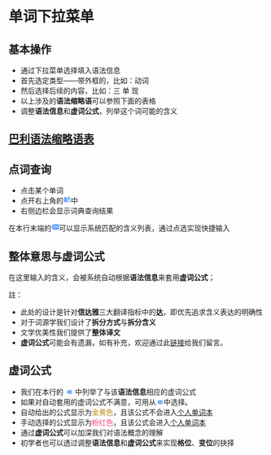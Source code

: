 # 单词下拉菜单
## 基本操作

-   通过下拉菜单选择填入语法信息
-   首先选定类型——带外框的，比如：动词
-   然后选择后续的内容，比如：三 单 现
-   以上涉及的**语法缩略语**可以参照下面的表格
-   调整**语法信息**和**虚词公式**，列举这个词可能的含义




## [巴利语法缩略语表](https://visuddhinanda.gitbook.io/pali-handbook/can-kao-shou-ce/grammar-abbr)

## 点词查询
- 点击某个单词
- 点开右上角的<svg id="icon_dict" viewBox="0 0 32 32" style='fill:#6baaff;height: 15px; width: 15px;'><g transform="translate(-4 -4)"><path class="a" d="M24.4,2,17.9,7.85v14.3l6.5-5.85V2M8.15,5.9A12.09,12.09,0,0,0,1,7.85V26.908a.7.7,0,0,0,.65.65c.13,0,.195-.091.325-.091A15.85,15.85,0,0,1,8.15,26.05,12.09,12.09,0,0,1,15.3,28a15.659,15.659,0,0,1,7.15-1.95,13.241,13.241,0,0,1,6.175,1.378.565.565,0,0,0,.325.039.7.7,0,0,0,.65-.65V7.85A8.867,8.867,0,0,0,27,6.55V24.1a15.106,15.106,0,0,0-4.55-.65A15.659,15.659,0,0,0,15.3,25.4V7.85A12.09,12.09,0,0,0,8.15,5.9Z" transform="translate(5 4)"></path></g></svg>中
- 右侧边栏会显示词典查询结果

在本行末端的<span><svg viewBox='0 0 24 24' id='ic_more' style='fill:#6baaff;height: 15px; width: 15px;'><path d='M22 3H7c-.69 0-1.23.35-1.59.88L0 12l5.41 8.11c.36.53.97.89 1.66.89H22c1.1 0 2-.9 2-2V5c0-1.1-.9-2-2-2zM9 13.5c-.83 0-1.5-.67-1.5-1.5s.67-1.5 1.5-1.5 1.5.67 1.5 1.5-.67 1.5-1.5 1.5zm5 0c-.83 0-1.5-.67-1.5-1.5s.67-1.5 1.5-1.5 1.5.67 1.5 1.5-.67 1.5-1.5 1.5zm5 0c-.83 0-1.5-.67-1.5-1.5s.67-1.5 1.5-1.5 1.5.67 1.5 1.5-.67 1.5-1.5 1.5z'></path></svg></span>可以显示系统匹配的含义列表，通过点选实现快捷输入

## 整体意思与虚词公式
在这里输入的含义，会被系统自动根据**语法信息**来套用**虚词公式**；




註：
- 此处的设计是针对**信达雅**三大翻译指标中的**达**，即优先追求含义表达的明确性
- 对于词源学我们设计了**拆分方式**与**拆分含义**
- 文学优美性我们提供了**整体译文**
- **虚词公式**可能会有遗漏，如有补充，欢迎通过此[链接](https://github.com/iapt-platform/mint/issues/20)给我们留言。

## 虚词公式
- 我们在本行的
<span><svg viewBox='0 0 24 24' id='ic_more' style='fill:#6baaff;height: 10px; width: 15px;'><path d='M22 3H7c-.69 0-1.23.35-1.59.88L0 12l5.41 8.11c.36.53.97.89 1.66.89H22c1.1 0 2-.9 2-2V5c0-1.1-.9-2-2-2zM9 13.5c-.83 0-1.5-.67-1.5-1.5s.67-1.5 1.5-1.5 1.5.67 1.5 1.5-.67 1.5-1.5 1.5zm5 0c-.83 0-1.5-.67-1.5-1.5s.67-1.5 1.5-1.5 1.5.67 1.5 1.5-.67 1.5-1.5 1.5zm5 0c-.83 0-1.5-.67-1.5-1.5s.67-1.5 1.5-1.5 1.5.67 1.5 1.5-.67 1.5-1.5 1.5z'></path></svg></span>
    中列举了与该**语法信息**相应的虚词公式
- 如果对自动套用的虚词公式不满意，可用从<span><svg viewBox='0 0 24 24' id='ic_more' style='fill:#6baaff;height: 10px; width: 15px;'><path d='M22 3H7c-.69 0-1.23.35-1.59.88L0 12l5.41 8.11c.36.53.97.89 1.66.89H22c1.1 0 2-.9 2-2V5c0-1.1-.9-2-2-2zM9 13.5c-.83 0-1.5-.67-1.5-1.5s.67-1.5 1.5-1.5 1.5.67 1.5 1.5-.67 1.5-1.5 1.5zm5 0c-.83 0-1.5-.67-1.5-1.5s.67-1.5 1.5-1.5 1.5.67 1.5 1.5-.67 1.5-1.5 1.5zm5 0c-.83 0-1.5-.67-1.5-1.5s.67-1.5 1.5-1.5 1.5.67 1.5 1.5-.67 1.5-1.5 1.5z'></path></svg></span>中选择。
- 自动给出的公式显示为<span style='color:#BD8B18;'>金黄色</span>，且该公式不会进入[个人单词本](./setting.php?item=userdict)
- 手动选择的公式显示为<span style='color:#f9468f;'>粉红色</span>，且该公式会进入[个人单词本](./setting.php?item=userdict)
- 通过**虚词公式**可以加深我们对语法概念的理解
- 初学者也可以透过调整**语法信息**和**虚词公式**来实现**格位**、**变位**的抉择